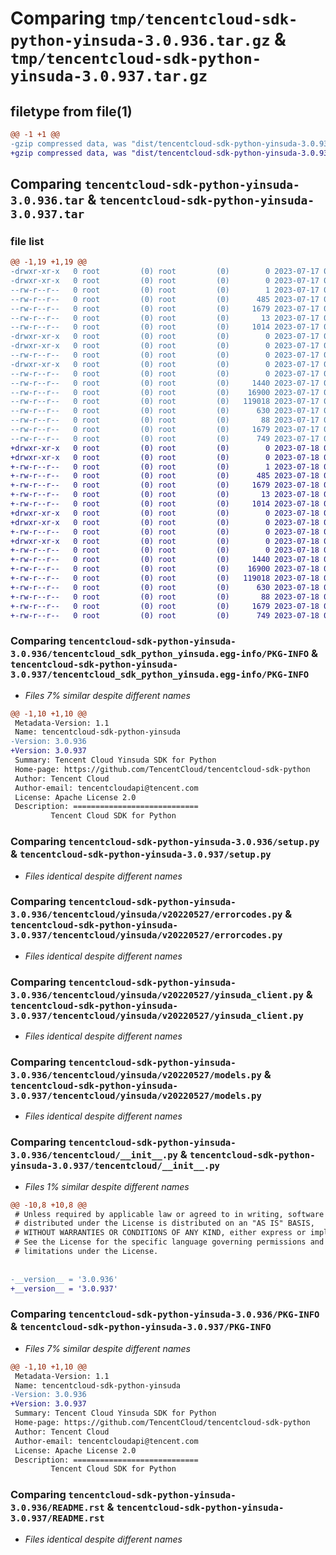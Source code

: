 # Comparing `tmp/tencentcloud-sdk-python-yinsuda-3.0.936.tar.gz` & `tmp/tencentcloud-sdk-python-yinsuda-3.0.937.tar.gz`

## filetype from file(1)

```diff
@@ -1 +1 @@
-gzip compressed data, was "dist/tencentcloud-sdk-python-yinsuda-3.0.936.tar", last modified: Mon Jul 17 00:40:10 2023, max compression
+gzip compressed data, was "dist/tencentcloud-sdk-python-yinsuda-3.0.937.tar", last modified: Tue Jul 18 00:35:47 2023, max compression
```

## Comparing `tencentcloud-sdk-python-yinsuda-3.0.936.tar` & `tencentcloud-sdk-python-yinsuda-3.0.937.tar`

### file list

```diff
@@ -1,19 +1,19 @@
-drwxr-xr-x   0 root         (0) root         (0)        0 2023-07-17 00:40:10.000000 tencentcloud-sdk-python-yinsuda-3.0.936/
-drwxr-xr-x   0 root         (0) root         (0)        0 2023-07-17 00:40:10.000000 tencentcloud-sdk-python-yinsuda-3.0.936/tencentcloud_sdk_python_yinsuda.egg-info/
--rw-r--r--   0 root         (0) root         (0)        1 2023-07-17 00:40:10.000000 tencentcloud-sdk-python-yinsuda-3.0.936/tencentcloud_sdk_python_yinsuda.egg-info/dependency_links.txt
--rw-r--r--   0 root         (0) root         (0)      485 2023-07-17 00:40:10.000000 tencentcloud-sdk-python-yinsuda-3.0.936/tencentcloud_sdk_python_yinsuda.egg-info/SOURCES.txt
--rw-r--r--   0 root         (0) root         (0)     1679 2023-07-17 00:40:10.000000 tencentcloud-sdk-python-yinsuda-3.0.936/tencentcloud_sdk_python_yinsuda.egg-info/PKG-INFO
--rw-r--r--   0 root         (0) root         (0)       13 2023-07-17 00:40:10.000000 tencentcloud-sdk-python-yinsuda-3.0.936/tencentcloud_sdk_python_yinsuda.egg-info/top_level.txt
--rw-r--r--   0 root         (0) root         (0)     1014 2023-07-17 00:40:10.000000 tencentcloud-sdk-python-yinsuda-3.0.936/setup.py
-drwxr-xr-x   0 root         (0) root         (0)        0 2023-07-17 00:40:10.000000 tencentcloud-sdk-python-yinsuda-3.0.936/tencentcloud/
-drwxr-xr-x   0 root         (0) root         (0)        0 2023-07-17 00:40:10.000000 tencentcloud-sdk-python-yinsuda-3.0.936/tencentcloud/yinsuda/
--rw-r--r--   0 root         (0) root         (0)        0 2023-07-17 00:40:10.000000 tencentcloud-sdk-python-yinsuda-3.0.936/tencentcloud/yinsuda/__init__.py
-drwxr-xr-x   0 root         (0) root         (0)        0 2023-07-17 00:40:10.000000 tencentcloud-sdk-python-yinsuda-3.0.936/tencentcloud/yinsuda/v20220527/
--rw-r--r--   0 root         (0) root         (0)        0 2023-07-17 00:40:10.000000 tencentcloud-sdk-python-yinsuda-3.0.936/tencentcloud/yinsuda/v20220527/__init__.py
--rw-r--r--   0 root         (0) root         (0)     1440 2023-07-17 00:40:10.000000 tencentcloud-sdk-python-yinsuda-3.0.936/tencentcloud/yinsuda/v20220527/errorcodes.py
--rw-r--r--   0 root         (0) root         (0)    16900 2023-07-17 00:40:10.000000 tencentcloud-sdk-python-yinsuda-3.0.936/tencentcloud/yinsuda/v20220527/yinsuda_client.py
--rw-r--r--   0 root         (0) root         (0)   119018 2023-07-17 00:40:10.000000 tencentcloud-sdk-python-yinsuda-3.0.936/tencentcloud/yinsuda/v20220527/models.py
--rw-r--r--   0 root         (0) root         (0)      630 2023-07-17 00:40:10.000000 tencentcloud-sdk-python-yinsuda-3.0.936/tencentcloud/__init__.py
--rw-r--r--   0 root         (0) root         (0)       88 2023-07-17 00:40:10.000000 tencentcloud-sdk-python-yinsuda-3.0.936/setup.cfg
--rw-r--r--   0 root         (0) root         (0)     1679 2023-07-17 00:40:10.000000 tencentcloud-sdk-python-yinsuda-3.0.936/PKG-INFO
--rw-r--r--   0 root         (0) root         (0)      749 2023-07-17 00:40:10.000000 tencentcloud-sdk-python-yinsuda-3.0.936/README.rst
+drwxr-xr-x   0 root         (0) root         (0)        0 2023-07-18 00:35:47.000000 tencentcloud-sdk-python-yinsuda-3.0.937/
+drwxr-xr-x   0 root         (0) root         (0)        0 2023-07-18 00:35:47.000000 tencentcloud-sdk-python-yinsuda-3.0.937/tencentcloud_sdk_python_yinsuda.egg-info/
+-rw-r--r--   0 root         (0) root         (0)        1 2023-07-18 00:35:47.000000 tencentcloud-sdk-python-yinsuda-3.0.937/tencentcloud_sdk_python_yinsuda.egg-info/dependency_links.txt
+-rw-r--r--   0 root         (0) root         (0)      485 2023-07-18 00:35:47.000000 tencentcloud-sdk-python-yinsuda-3.0.937/tencentcloud_sdk_python_yinsuda.egg-info/SOURCES.txt
+-rw-r--r--   0 root         (0) root         (0)     1679 2023-07-18 00:35:47.000000 tencentcloud-sdk-python-yinsuda-3.0.937/tencentcloud_sdk_python_yinsuda.egg-info/PKG-INFO
+-rw-r--r--   0 root         (0) root         (0)       13 2023-07-18 00:35:47.000000 tencentcloud-sdk-python-yinsuda-3.0.937/tencentcloud_sdk_python_yinsuda.egg-info/top_level.txt
+-rw-r--r--   0 root         (0) root         (0)     1014 2023-07-18 00:35:47.000000 tencentcloud-sdk-python-yinsuda-3.0.937/setup.py
+drwxr-xr-x   0 root         (0) root         (0)        0 2023-07-18 00:35:47.000000 tencentcloud-sdk-python-yinsuda-3.0.937/tencentcloud/
+drwxr-xr-x   0 root         (0) root         (0)        0 2023-07-18 00:35:47.000000 tencentcloud-sdk-python-yinsuda-3.0.937/tencentcloud/yinsuda/
+-rw-r--r--   0 root         (0) root         (0)        0 2023-07-18 00:35:47.000000 tencentcloud-sdk-python-yinsuda-3.0.937/tencentcloud/yinsuda/__init__.py
+drwxr-xr-x   0 root         (0) root         (0)        0 2023-07-18 00:35:47.000000 tencentcloud-sdk-python-yinsuda-3.0.937/tencentcloud/yinsuda/v20220527/
+-rw-r--r--   0 root         (0) root         (0)        0 2023-07-18 00:35:47.000000 tencentcloud-sdk-python-yinsuda-3.0.937/tencentcloud/yinsuda/v20220527/__init__.py
+-rw-r--r--   0 root         (0) root         (0)     1440 2023-07-18 00:35:47.000000 tencentcloud-sdk-python-yinsuda-3.0.937/tencentcloud/yinsuda/v20220527/errorcodes.py
+-rw-r--r--   0 root         (0) root         (0)    16900 2023-07-18 00:35:47.000000 tencentcloud-sdk-python-yinsuda-3.0.937/tencentcloud/yinsuda/v20220527/yinsuda_client.py
+-rw-r--r--   0 root         (0) root         (0)   119018 2023-07-18 00:35:47.000000 tencentcloud-sdk-python-yinsuda-3.0.937/tencentcloud/yinsuda/v20220527/models.py
+-rw-r--r--   0 root         (0) root         (0)      630 2023-07-18 00:35:47.000000 tencentcloud-sdk-python-yinsuda-3.0.937/tencentcloud/__init__.py
+-rw-r--r--   0 root         (0) root         (0)       88 2023-07-18 00:35:47.000000 tencentcloud-sdk-python-yinsuda-3.0.937/setup.cfg
+-rw-r--r--   0 root         (0) root         (0)     1679 2023-07-18 00:35:47.000000 tencentcloud-sdk-python-yinsuda-3.0.937/PKG-INFO
+-rw-r--r--   0 root         (0) root         (0)      749 2023-07-18 00:35:47.000000 tencentcloud-sdk-python-yinsuda-3.0.937/README.rst
```

### Comparing `tencentcloud-sdk-python-yinsuda-3.0.936/tencentcloud_sdk_python_yinsuda.egg-info/PKG-INFO` & `tencentcloud-sdk-python-yinsuda-3.0.937/tencentcloud_sdk_python_yinsuda.egg-info/PKG-INFO`

 * *Files 7% similar despite different names*

```diff
@@ -1,10 +1,10 @@
 Metadata-Version: 1.1
 Name: tencentcloud-sdk-python-yinsuda
-Version: 3.0.936
+Version: 3.0.937
 Summary: Tencent Cloud Yinsuda SDK for Python
 Home-page: https://github.com/TencentCloud/tencentcloud-sdk-python
 Author: Tencent Cloud
 Author-email: tencentcloudapi@tencent.com
 License: Apache License 2.0
 Description: ============================
         Tencent Cloud SDK for Python
```

### Comparing `tencentcloud-sdk-python-yinsuda-3.0.936/setup.py` & `tencentcloud-sdk-python-yinsuda-3.0.937/setup.py`

 * *Files identical despite different names*

### Comparing `tencentcloud-sdk-python-yinsuda-3.0.936/tencentcloud/yinsuda/v20220527/errorcodes.py` & `tencentcloud-sdk-python-yinsuda-3.0.937/tencentcloud/yinsuda/v20220527/errorcodes.py`

 * *Files identical despite different names*

### Comparing `tencentcloud-sdk-python-yinsuda-3.0.936/tencentcloud/yinsuda/v20220527/yinsuda_client.py` & `tencentcloud-sdk-python-yinsuda-3.0.937/tencentcloud/yinsuda/v20220527/yinsuda_client.py`

 * *Files identical despite different names*

### Comparing `tencentcloud-sdk-python-yinsuda-3.0.936/tencentcloud/yinsuda/v20220527/models.py` & `tencentcloud-sdk-python-yinsuda-3.0.937/tencentcloud/yinsuda/v20220527/models.py`

 * *Files identical despite different names*

### Comparing `tencentcloud-sdk-python-yinsuda-3.0.936/tencentcloud/__init__.py` & `tencentcloud-sdk-python-yinsuda-3.0.937/tencentcloud/__init__.py`

 * *Files 1% similar despite different names*

```diff
@@ -10,8 +10,8 @@
 # Unless required by applicable law or agreed to in writing, software
 # distributed under the License is distributed on an "AS IS" BASIS,
 # WITHOUT WARRANTIES OR CONDITIONS OF ANY KIND, either express or implied.
 # See the License for the specific language governing permissions and
 # limitations under the License.
 
 
-__version__ = '3.0.936'
+__version__ = '3.0.937'
```

### Comparing `tencentcloud-sdk-python-yinsuda-3.0.936/PKG-INFO` & `tencentcloud-sdk-python-yinsuda-3.0.937/PKG-INFO`

 * *Files 7% similar despite different names*

```diff
@@ -1,10 +1,10 @@
 Metadata-Version: 1.1
 Name: tencentcloud-sdk-python-yinsuda
-Version: 3.0.936
+Version: 3.0.937
 Summary: Tencent Cloud Yinsuda SDK for Python
 Home-page: https://github.com/TencentCloud/tencentcloud-sdk-python
 Author: Tencent Cloud
 Author-email: tencentcloudapi@tencent.com
 License: Apache License 2.0
 Description: ============================
         Tencent Cloud SDK for Python
```

### Comparing `tencentcloud-sdk-python-yinsuda-3.0.936/README.rst` & `tencentcloud-sdk-python-yinsuda-3.0.937/README.rst`

 * *Files identical despite different names*

